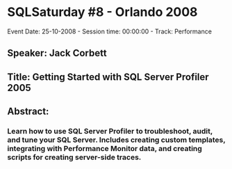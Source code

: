 # SQLSaturday #8 - Orlando 2008
Event Date: 25-10-2008 - Session time: 00:00:00 - Track: Performance
## Speaker: Jack Corbett
## Title: Getting Started with SQL Server Profiler 2005
## Abstract:
### Learn how to use SQL Server Profiler to troubleshoot, audit, and tune your SQL Server.  Includes creating custom templates, integrating with Performance Monitor data, and creating scripts for creating server-side traces.
